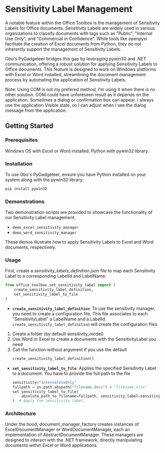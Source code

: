 # Sensitivity Label Management
A notable feature within the Office Toolbox is the management of Sensitivity Labels for Office documents. Sensitivity Labels are widely used in various organizations to classify documents with tags such as "Public", "Internal Use Only", and "Commercial in Confidence". While tools like openpyxl facilitate the creation of Excel documents from Python, they do not inherently support the management of Sensitivity Labels.

Obo's PyGadgeteer bridges this gap by leveraging pywin32 and .NET communication, offering a robust solution for applying Sensitivity Labels to Office documents. This feature is designed to work on Windows platforms with Excel or Word installed, streamlining the document management process by automating the application of Sensitivity Labels.

Note:
    Using COM is not my prefered method, 
    I'm using it when there is no other solution. COM could have unforeseen result as it depends on the application. Sometimes a dialog or confirmation box can appear.
    I always use the application Visible state, so I can adjust when I see the dialog message from the application. 

## Getting Started

### Prerequisites
Windows OS with Excel or Word installed.
Python with pywin32 library.

### Installation
To use Obo's PyGadgeteer, ensure you have Python installed on your system along with the pywin32 library:

```bash
pip install pywin32
```

### Demonstrations
Two demonstration scripts are provided to showcase the functionality of our Sensitivity Label management:

- `demo_excel_sensitivity_manager`
- `demo_word_sensitivity_manager`
  
These demos illustrate how to apply Sensitivity Labels to Excel and Word documents, respectively.

### Usage
First, create a *sensitivity_labels_definition.json* file to map each Sensitivity Label to a corresponding LabelId and LabelName:

```python
from office_toolbox.set_sensitivity_label import (
    create_sensitivity_label_definition,
    set_sensitivity_label_to_file
)
```

- **`create_sensitivity_label_definition`**: 
To use the sensitivity manager, you need to create a configuration file. This file associates to each "SensitivityLabel" a LabelName and a LabelId. 
`create_sensitivity_label_definition` will create the configuration files. 
1. Create a folder (by default sensitivity_model)
2. Use Word or Excel to create a documents with the SensitivityLabel you need
3. Call the function without argument if you use the default
   ```python
   create_sensitivity_label_definition()
   ``` 
   

- **`set_sensitivity_label_to_file`**: Applies the specified Sensitivity Label to a document.
  You have to provide the full path to the file
    ```python
    sensitivity="InternalUseOnly"
    fullpath = os.path.abspath("filename.docx") # "filename.xlsx"
    set_sensitivity_label_to_file(
        absolute_path_to_filename=fullpath, sensitivity_label=sensitivity
    )  # Apply the sensitivity label.

    ```

### Architecture
Under the hood, document_manager_factory creates instances of ExcelDocumentManager or WordDocumentManager, each an implementation of AbstractDocumentManager. These managers are designed to interact with the .NET framework, directly manipulating documents within Excel or Word applications.


